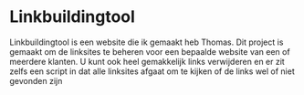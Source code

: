 # Linkbuildingtool

Linkbuildingtool is een website die ik gemaakt heb Thomas.
Dit project is gemaakt om de linksites te beheren voor een bepaalde website van een of meerdere klanten.
U kunt ook heel gemakkelijk links verwijderen en er zit zelfs een script in dat alle linksites afgaat om te kijken of de links wel of niet gevonden zijn
